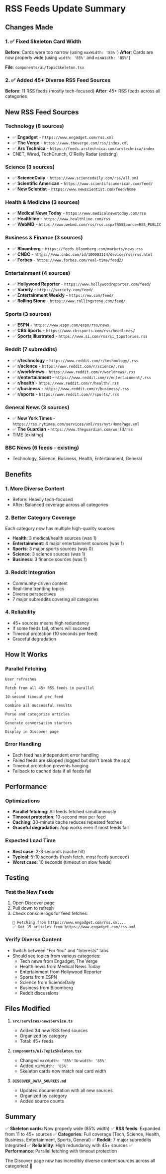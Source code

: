 # RSS Feeds Update Summary

## Changes Made

### 1. ✅ Fixed Skeleton Card Width
**Before**: Cards were too narrow (using `maxWidth: '85%'`)
**After**: Cards are now properly wide (using `width: '85%'` and `minWidth: '85%'`)

**File**: `components/ui/TopicSkeleton.tsx`

### 2. ✅ Added 45+ Diverse RSS Feed Sources

**Before**: 11 RSS feeds (mostly tech-focused)
**After**: 45+ RSS feeds across all categories

## New RSS Feed Sources

### Technology (8 sources)
- ✅ **Engadget** - `https://www.engadget.com/rss.xml`
- ✅ **The Verge** - `https://www.theverge.com/rss/index.xml`
- ✅ **Ars Technica** - `https://feeds.arstechnica.com/arstechnica/index`
- CNET, Wired, TechCrunch, O'Reilly Radar (existing)

### Science (3 sources)
- ✅ **ScienceDaily** - `https://www.sciencedaily.com/rss/all.xml`
- ✅ **Scientific American** - `https://www.scientificamerican.com/feed/`
- ✅ **New Scientist** - `https://www.newscientist.com/feed/home`

### Health & Medicine (3 sources)
- ✅ **Medical News Today** - `https://www.medicalnewstoday.com/rss`
- ✅ **Healthline** - `https://www.healthline.com/rss`
- ✅ **WebMD** - `https://www.webmd.com/rss/rss.aspx?RSSSource=RSS_PUBLIC`

### Business & Finance (3 sources)
- ✅ **Bloomberg** - `https://feeds.bloomberg.com/markets/news.rss`
- ✅ **CNBC** - `https://www.cnbc.com/id/100003114/device/rss/rss.html`
- ✅ **Forbes** - `https://www.forbes.com/real-time/feed2/`

### Entertainment (4 sources)
- ✅ **Hollywood Reporter** - `https://www.hollywoodreporter.com/feed/`
- ✅ **Variety** - `https://variety.com/feed/`
- ✅ **Entertainment Weekly** - `https://ew.com/feed/`
- ✅ **Rolling Stone** - `https://www.rollingstone.com/feed/`

### Sports (3 sources)
- ✅ **ESPN** - `https://www.espn.com/espn/rss/news`
- ✅ **CBS Sports** - `https://www.cbssports.com/rss/headlines/`
- ✅ **Sports Illustrated** - `https://www.si.com/rss/si_topstories.rss`

### Reddit (7 subreddits)
- ✅ **r/technology** - `https://www.reddit.com/r/technology/.rss`
- ✅ **r/science** - `https://www.reddit.com/r/science/.rss`
- ✅ **r/worldnews** - `https://www.reddit.com/r/worldnews/.rss`
- ✅ **r/entertainment** - `https://www.reddit.com/r/entertainment/.rss`
- ✅ **r/health** - `https://www.reddit.com/r/health/.rss`
- ✅ **r/business** - `https://www.reddit.com/r/business/.rss`
- ✅ **r/sports** - `https://www.reddit.com/r/sports/.rss`

### General News (3 sources)
- ✅ **New York Times** - `https://rss.nytimes.com/services/xml/rss/nyt/HomePage.xml`
- ✅ **The Guardian** - `https://www.theguardian.com/world/rss`
- TIME (existing)

### BBC News (6 feeds - existing)
- Technology, Science, Business, Health, Entertainment, General

## Benefits

### 1. **More Diverse Content**
- Before: Heavily tech-focused
- After: Balanced coverage across all categories

### 2. **Better Category Coverage**
Each category now has multiple high-quality sources:
- **Health**: 3 medical/health sources (was 1)
- **Entertainment**: 4 major entertainment sources (was 1)
- **Sports**: 3 major sports sources (was 0)
- **Science**: 3 science sources (was 1)
- **Business**: 3 finance sources (was 1)

### 3. **Reddit Integration**
- Community-driven content
- Real-time trending topics
- Diverse perspectives
- 7 major subreddits covering all categories

### 4. **Reliability**
- 45+ sources means high redundancy
- If some feeds fail, others will succeed
- Timeout protection (10 seconds per feed)
- Graceful degradation

## How It Works

### Parallel Fetching
```
User refreshes
    ↓
Fetch from all 45+ RSS feeds in parallel
    ↓
10-second timeout per feed
    ↓
Combine all successful results
    ↓
Parse and categorize articles
    ↓
Generate conversation starters
    ↓
Display in Discover page
```

### Error Handling
- Each feed has independent error handling
- Failed feeds are skipped (logged but don't break the app)
- Timeout protection prevents hanging
- Fallback to cached data if all feeds fail

## Performance

### Optimizations
- **Parallel fetching**: All feeds fetched simultaneously
- **Timeout protection**: 10-second max per feed
- **Caching**: 30-minute cache reduces repeated fetches
- **Graceful degradation**: App works even if most feeds fail

### Expected Load Time
- **Best case**: 2-3 seconds (cache hit)
- **Typical**: 5-10 seconds (fresh fetch, most feeds succeed)
- **Worst case**: 10 seconds (timeout on slow feeds)

## Testing

### Test the New Feeds
1. Open Discover page
2. Pull down to refresh
3. Check console logs for feed fetches:
   ```
   📡 Fetching from https://www.engadget.com/rss.xml...
   ✅ Got 15 articles from https://www.engadget.com/rss.xml
   ```

### Verify Diverse Content
- Switch between "For You" and "Interests" tabs
- Should see topics from various categories:
  - Tech news from Engadget, The Verge
  - Health news from Medical News Today
  - Entertainment from Hollywood Reporter
  - Sports from ESPN
  - Science from ScienceDaily
  - Business from Bloomberg
  - Reddit discussions

## Files Modified

1. **`src/services/newsService.ts`**
   - Added 34 new RSS feed sources
   - Organized by category
   - Total: 45+ feeds

2. **`components/ui/TopicSkeleton.tsx`**
   - Changed `maxWidth: '85%'` to `width: '85%'`
   - Added `minWidth: '85%'`
   - Skeleton cards now match real card width

3. **`DISCOVER_DATA_SOURCES.md`**
   - Updated documentation with all new sources
   - Organized by category
   - Added source counts

## Summary

✅ **Skeleton cards**: Now properly wide (85% width)
✅ **RSS feeds**: Expanded from 11 to 45+ sources
✅ **Categories**: Full coverage (Tech, Science, Health, Business, Entertainment, Sports, General)
✅ **Reddit**: 7 major subreddits integrated
✅ **Reliability**: High redundancy with 45+ sources
✅ **Performance**: Parallel fetching with timeout protection

The Discover page now has incredibly diverse content sources across all categories! 🚀
